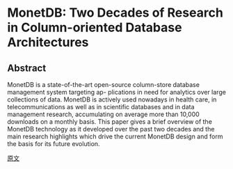 # MonetDB: Two Decades of Research in Column-oriented Database Architectures

## Abstract
MonetDB is a state-of-the-art open-source column-store database management system targeting ap-
plications in need for analytics over large collections of data. MonetDB is actively used nowadays in
health care, in telecommunications as well as in scientific databases and in data management research,
accumulating on average more than 10,000 downloads on a monthly basis. This paper gives a brief
overview of the MonetDB technology as it developed over the past two decades and the main research
highlights which drive the current MonetDB design and form the basis for its future evolution.

[原文](http://pan.baidu.com/s/1c1VWoIs)